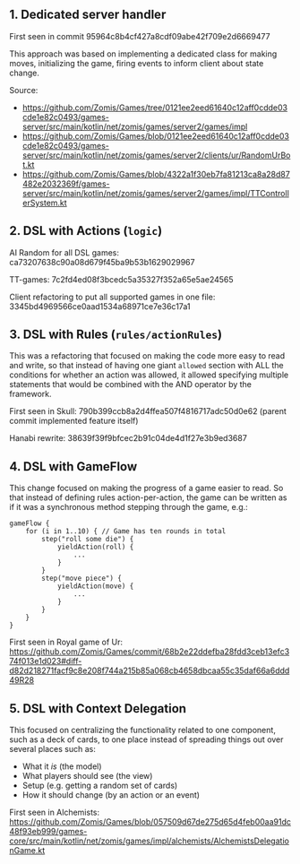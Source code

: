 ## 1. Dedicated server handler

First seen in commit 95964c8b4cf427a8cdf09abe42f709e2d6669477

This approach was based on implementing a dedicated class for making moves, initializing the game, firing events to inform client about state change.

Source:
- https://github.com/Zomis/Games/tree/0121ee2eed61640c12aff0cdde03cde1e82c0493/games-server/src/main/kotlin/net/zomis/games/server2/games/impl
- https://github.com/Zomis/Games/blob/0121ee2eed61640c12aff0cdde03cde1e82c0493/games-server/src/main/kotlin/net/zomis/games/server2/clients/ur/RandomUrBot.kt
- https://github.com/Zomis/Games/blob/4322a1f30eb7fa81213ca8a28d87482e2032369f/games-server/src/main/kotlin/net/zomis/games/server2/games/impl/TTControllerSystem.kt

## 2. DSL with Actions (`logic`)

AI Random for all DSL games: ca73207638c90a08d679f45ba9b53b1629029967

TT-games: 7c2fd4ed08f3bcedc5a35327f352a65e5ae24565

Client refactoring to put all supported games in one file: 3345bd4969566ce0aad1534a68971ce7e36c17a1

## 3. DSL with Rules (`rules/actionRules`)

This was a refactoring that focused on making the code more easy to read and write,
so that instead of having one giant `allowed` section with ALL the conditions for whether an action was allowed,
it allowed specifying multiple statements that would be combined with the AND operator by the framework.

First seen in Skull: 790b399ccb8a2d4ffea507f4816717adc50d0e62 (parent commit implemented feature itself)

Hanabi rewrite: 38639f39f9bfcec2b91c04de4d1f27e3b9ed3687

## 4. DSL with GameFlow

This change focused on making the progress of a game easier to read.
So that instead of defining rules action-per-action,
the game can be written as if it was a synchronous method stepping through the game, e.g.:

    gameFlow {
        for (i in 1..10) { // Game has ten rounds in total
            step("roll some die") {
                yieldAction(roll) {
                    ...
                }
            }
            step("move piece") {
                yieldAction(move) {
                    ...
                }
            }
        }
    }

First seen in Royal game of Ur: https://github.com/Zomis/Games/commit/68b2e22ddefba28fdd3ceb13efc374f013e1d023#diff-d82d218271facf9c8e208f744a215b85a068cb4658dbcaa55c35daf66a6ddd49R28

## 5. DSL with Context Delegation

This focused on centralizing the functionality related to one component, such as a deck of cards,
to one place instead of spreading things out over several places such as:

- What it _is_ (the model)
- What players should see (the view)
- Setup (e.g. getting a random set of cards)
- How it should change (by an action or an event)

First seen in Alchemists:
https://github.com/Zomis/Games/blob/057509d67de275d65d4feb00aa91dc48f93eb999/games-core/src/main/kotlin/net/zomis/games/impl/alchemists/AlchemistsDelegationGame.kt
